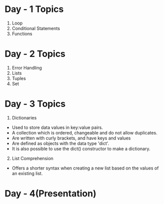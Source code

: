 # Day - 1 Topics
1. Loop 
2. Conditional Statements
3. Functions


# Day - 2 Topics
1. Error Handling
2. Lists
3. Tuples
4. Set

# Day - 3 Topics
1. Dictionaries
* Used to store data values in key:value pairs.
* A collection which is ordered, changeable and do not allow duplicates.
* Are written with curly brackets, and have keys and values
* Are defined as objects with the data type 'dict'.
* It is also possible to use the dict() constructor to make a dictionary.

2. List Comprehension
*  Offers a shorter syntax when creating a new list based on the values of an existing list.

# Day - 4(Presentation)